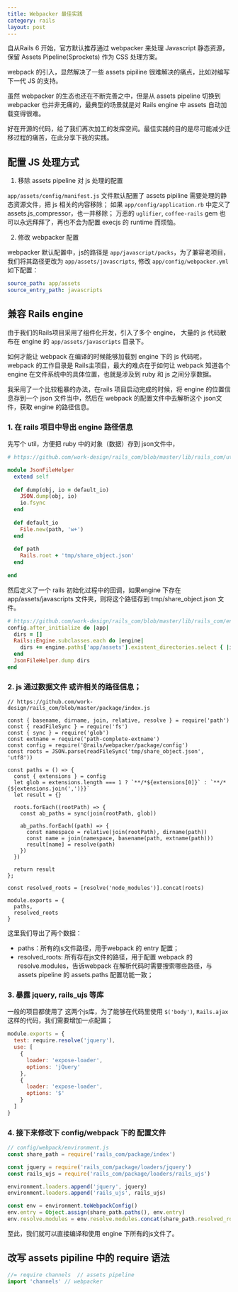 ```yaml
---
title: Webpacker 最佳实践
category: rails
layout: post
---
```


自从Rails 6 开始，官方默认推荐通过 webpacker 来处理 Javascript 静态资源，保留 Assets Pipeline(Sprockets) 作为 CSS 处理方案。

webpack 的引入，显然解决了一些 assets pipiline 很难解决的痛点，比如对编写下一代 JS 的支持。

虽然 webpacker 的生态也还在不断完善之中，但是从 assets pipeline 切换到 webpacker 也并非无痛的，最典型的场景就是对 Rails engine 中 assets 自动加载变得很难。

好在开源的代码，给了我们再次加工的发挥空间。最佳实践的目的是尽可能减少迁移过程的痛苦，在此分享下我的实践。

## 配置 JS 处理方式

1. 移除 assets pipeline 对 js 处理的配置

`app/assets/config/manifest.js` 文件默认配置了 assets pipiline 需要处理的静态资源文件，把 js 相关的内容移除；
如果 `app/config/application.rb` 中定义了 assets.js_compressor，也一并移除；
万恶的 `uglifier`, `coffee-rails` gem 也可以永远拜拜了，再也不会为配置 execjs 的 runtime 而烦恼。

2. 修改 webpacker 配置

webpacker 默认配置中，js的路径是 `app/javascript/packs`，为了兼容老项目，我们将其路径更改为 `app/assets/javascripts`, 修改 `app/config/webpacker.yml` 如下配置：
```yaml
source_path: app/assets
source_entry_path: javascripts
```

## 兼容 Rails engine 

由于我们的Rails项目采用了组件化开发，引入了多个 engine， 大量的 js 代码散布在 engine 的 `app/assets/javascripts` 目录下。 

如何才能让 webpack 在编译的时候能够加载到 engine 下的 js 代码呢，webpack 的工作目录是 Rails主项目，最大的难点在于如何让 webpack 知道各个engine 在文件系统中的具体位置，也就是涉及到 ruby 和 js 之间分享数据。

我采用了一个比较粗暴的办法，在rails 项目启动完成的时候，将 engine 的位置信息存到一个 json 文件当中，然后在 webpack 的配置文件中去解析这个 json文件，获取 engine 的路径信息。

### 1. 在 rails 项目中导出 engine 路径信息

先写个 util，方便把 ruby 中的对象（数据）存到 json文件中，

```ruby
# https://github.com/work-design/rails_com/blob/master/lib/rails_com/utils/json_file_helper.rb

module JsonFileHelper
  extend self
  
  def dump(obj, io = default_io)
    JSON.dump(obj, io)
    io.fsync
  end
  
  def default_io
    File.new(path, 'w+')
  end
  
  def path
    Rails.root + 'tmp/share_object.json'
  end
  
end
```
然后定义了一个 rails 初始化过程中的回调，如果engine 下存在 app/assets/javascripts 文件夹，则将这个路径存到 tmp/share_object.json 文件。

```ruby
# https://github.com/work-design/rails_com/blob/master/lib/rails_com/engine.rb#L30
config.after_initialize do |app|
  dirs = []
  Rails::Engine.subclasses.each do |engine|
    dirs += engine.paths['app/assets'].existent_directories.select { |i| i.end_with?('javascripts') }
  end
  JsonFileHelper.dump dirs
end
```

### 2. js 通过数据文件 或许相关的路径信息；

```javsscript
// https://github.com/work-design/rails_com/blob/master/package/index.js

const { basename, dirname, join, relative, resolve } = require('path')
const { readFileSync } = require('fs')
const { sync } = require('glob')
const extname = require('path-complete-extname')
const config = require('@rails/webpacker/package/config')
const roots = JSON.parse(readFileSync('tmp/share_object.json', 'utf8'))

const paths = () => {
  const { extensions } = config
  let glob = extensions.length === 1 ? `**/*${extensions[0]}` : `**/*{${extensions.join(',')}}`
  let result = {}

  roots.forEach((rootPath) => {
    const ab_paths = sync(join(rootPath, glob))

    ab_paths.forEach((path) => {
      const namespace = relative(join(rootPath), dirname(path))
      const name = join(namespace, basename(path, extname(path)))
      result[name] = resolve(path)
    })
  })

  return result
};

const resolved_roots = [resolve('node_modules')].concat(roots)

module.exports = {
  paths,
  resolved_roots
}
```

这里我们导出了两个数据：

* paths：所有的js文件路径，用于webpack 的 entry 配置；
* resolved_roots: 所有存在js文件的路径，用于配置 webpack 的 resolve.modules，告诉webpack 在解析代码时需要搜索哪些路径，与 assets pipeline 的 assets.paths 配置功能一致；

### 3. 暴露 jquery, rails_ujs 等库

一般的项目都使用了 这两个js库，为了能够在代码里使用 `$('body')`, `Rails.ajax` 这样的代码，我们需要增加一点配置；

```javascript
module.exports = {
  test: require.resolve('jquery'),
  use: [
    {
      loader: 'expose-loader',
      options: 'jQuery'
    },
    {
      loader: 'expose-loader',
      options: '$'
    }
  ]
}
```

### 4. 接下来修改下 config/webpack 下的 配置文件

```js
// config/webpack/environment.js
const share_path = require('rails_com/package/index')

const jquery = require('rails_com/package/loaders/jquery')
const rails_ujs = require('rails_com/package/loaders/rails_ujs')

environment.loaders.append('jquery', jquery)
environment.loaders.append('rails_ujs', rails_ujs)

const env = environment.toWebpackConfig()
env.entry = Object.assign(share_path.paths(), env.entry)
env.resolve.modules = env.resolve.modules.concat(share_path.resolved_roots)
```

至此，我们就可以直接编译和使用 engine 下所有的js文件了。

## 改写 assets pipiline 中的 require 语法

```javascript
//= require channels  // assets pipeline
import 'channels' // webpacker 
```


